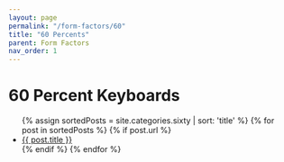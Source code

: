 ```yaml
---
layout: page
permalink: "/form-factors/60"
title: "60 Percents"
parent: Form Factors
nav_order: 1
---
```

# 60 Percent Keyboards

<ul>
  {% assign sortedPosts = site.categories.sixty | sort: 'title' %}
    {% for post in sortedPosts %}
      {% if post.url %}
        <li><a href="{{ post.url }}">{{ post.title }}</a></li>
        {% endif %}
    {% endfor %}
</ul>
